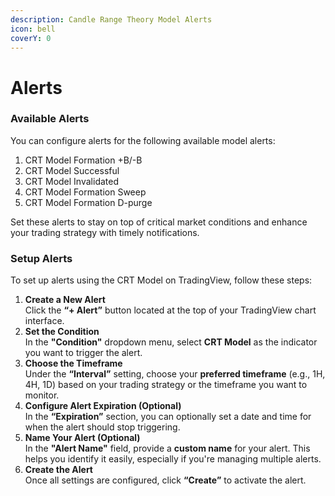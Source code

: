 ```yaml
---
description: Candle Range Theory Model Alerts
icon: bell
coverY: 0
---
```


# Alerts

### Available Alerts

You can configure alerts for the following available model alerts:

1. CRT Model Formation +B/-B
2. CRT Model Successful
3. CRT Model Invalidated
4. CRT Model Formation Sweep
5. CRT Model Formation D-purge

Set these alerts to stay on top of critical market conditions and enhance your trading strategy with timely notifications.

### Setup Alerts

To set up alerts using the CRT Model on TradingView, follow these steps:

1. **Create a New Alert**\
   Click the **“+ Alert”** button located at the top of your TradingView chart interface.
2. **Set the Condition**\
   In the **"Condition"** dropdown menu, select **CRT Model** as the indicator you want to trigger the alert.
3. **Choose the Timeframe**\
   Under the **“Interval”** setting, choose your **preferred timeframe** (e.g., 1H, 4H, 1D) based on your trading strategy or the timeframe you want to monitor.
4. **Configure Alert Expiration (Optional)**\
   In the **“Expiration”** section, you can optionally set a date and time for when the alert should stop triggering.
5. **Name Your Alert (Optional)**\
   In the **"Alert Name"** field, provide a **custom name** for your alert. This helps you identify it easily, especially if you're managing multiple alerts.
6. **Create the Alert**\
   Once all settings are configured, click **“Create”** to activate the alert.
